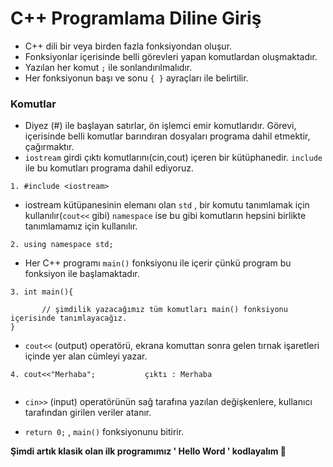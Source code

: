 # C++ Programlama Diline Giriş
- C++ dili bir veya birden fazla fonksiyondan oluşur.
- Fonksiyonlar içerisinde belli görevleri yapan komutlardan  oluşmaktadır.
- Yazılan her komut `;` ile sonlandırılmalıdır.
- Her fonksiyonun başı ve sonu `{ }` ayraçları ile belirtilir. 

### Komutlar
- Diyez (#) ile başlayan satırlar, ön işlemci emir komutlarıdır. Görevi, içerisinde belli komutlar barındıran dosyaları programa dahil etmektir, çağırmaktır. 
- `iostream` girdi çıktı komutlarını(cin,cout) içeren bir kütüphanedir. `include` ile bu komutları programa dahil ediyoruz.
```  
1. #include <iostream> 
```
- iostream kütüpanesinin elemanı olan `std` , bir komutu tanımlamak için kullanılır(`cout<<` gibi) `namespace` ise bu gibi komutların hepsini birlikte tanımlamamız için kullanılır.
```
2. using namespace std;  
```
- Her C++ programı  `main()` fonksiyonu ile içerir çünkü program bu fonksiyon ile başlamaktadır.
```
3. int main(){
       
       // şimdilik yazacağımız tüm komutları main() fonksiyonu içerisinde tanımlayacağız.
}
```
- `cout<<` (output) operatörü, ekrana komuttan sonra gelen tırnak işaretleri içinde yer alan cümleyi yazar.
```
4. cout<<"Merhaba";           çıktı : Merhaba
   
```
- `cin>>` (input) operatörünün sağ tarafına yazılan değişkenlere, kullanıcı tarafından girilen veriler atanır.

- `return 0;` , `main()` fonksiyonunu bitirir.

**Şimdi artık klasik olan ilk programımız ' Hello Word ' kodlayalım 🙂**
